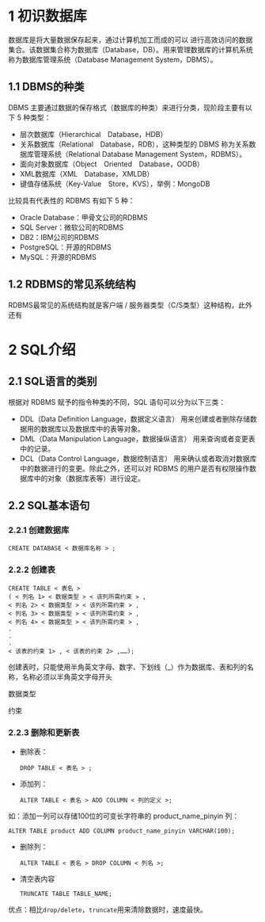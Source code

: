 # 1 初识数据库

数据库是将大量数据保存起来，通过计算机加工而成的可以 进行高效访问的数据集合。该数据集合称为数据库（Database，DB）。用来管理数据库的计算机系统称为数据库管理系统（Database Management System，DBMS）。

## 1.1 DBMS的种类


DBMS 主要通过数据的保存格式（数据库的种类）来进行分类，现阶段主要有以下 5 种类型：  

- 层次数据库（Hierarchical Database，HDB）  
- 关系数据库（Relational Database，RDB），这种类型的 DBMS 称为关系数据库管理系统（Relational Database Management System，RDBMS）。  
- 面向对象数据库（Object Oriented Database，OODB）  
- XML数据库（XML Database，XMLDB）  
- 键值存储系统（Key-Value Store，KVS），举例：MongoDB  

比较具有代表性的 RDBMS 有如下 5 种：  

  * Oracle Database：甲骨文公司的RDBMS
  * SQL Server：微软公司的RDBMS
  * DB2：IBM公司的RDBMS
  * PostgreSQL：开源的RDBMS
  * MySQL：开源的RDBMS

## 1.2 RDBMS的常见系统结构

RDBMS最常见的系统结构就是客户端 / 服务器类型（C/S类型）这种结构，此外还有

# 2 SQL介绍

##  2.1 SQL语言的类别

根据对 RDBMS 赋予的指令种类的不同，SQL 语句可以分为以下三类：

- DDL（Data Definition Language，数据定义语言） 用来创建或者删除存储数据用的数据库以及数据库中的表等对象。
- DML（Data Manipulation Language，数据操纵语言） 用来查询或者变更表中的记录。
- DCL（Data Control Language，数据控制语言） 用来确认或者取消对数据库中的数据进行的变更。除此之外，还可以对 RDBMS 的用户是否有权限操作数据库中的对象（数据库表等）进行设定。

## 2.2 SQL基本语句

### 2.2.1 创建数据库

    CREATE DATABASE < 数据库名称 > ;
    
### 2.2.2 创建表

    CREATE TABLE < 表名 >
    ( < 列名 1> < 数据类型 > < 该列所需约束 > ,
    < 列名 2> < 数据类型 > < 该列所需约束 > ,
    < 列名 3> < 数据类型 > < 该列所需约束 > ,
    < 列名 4> < 数据类型 > < 该列所需约束 > ,
    .
    .
    .
    < 该表的约束 1> , < 该表的约束 2> ,……);
    
创建表时，只能使用半角英文字母、数字、下划线（_）作为数据库、表和列的名称，名称必须以半角英文字母开头

数据类型

约束

### 2.2.3 删除和更新表

- 删除表：

      DROP TABLE < 表名 > ;

- 添加列：

      ALTER TABLE < 表名 > ADD COLUMN < 列的定义 >;

如：添加一列可以存储100位的可变长字符串的 product_name_pinyin 列：

    ALTER TABLE product ADD COLUMN product_name_pinyin VARCHAR(100);

- 删除列：
      
      ALTER TABLE < 表名 > DROP COLUMN < 列名 >;

- 清空表内容

      TRUNCATE TABLE TABLE_NAME;

优点：相比`drop/delete`，`truncate`用来清除数据时，速度最快。




